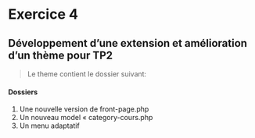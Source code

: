 # Exercice 4

## Développement d’une extension et amélioration d’un thème pour TP2

> Le theme contient le dossier suivant:

#### Dossiers

1. Une nouvelle version de front-page.php
2. Un nouveau model « category-cours.php
3. Un menu adaptatif
